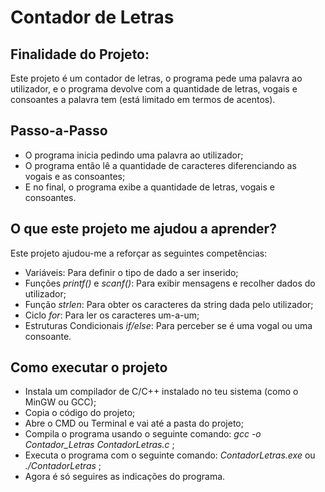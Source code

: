 # Contador de Letras
## Finalidade do Projeto:
Este projeto é um contador de letras, o programa pede uma palavra ao utilizador, e o programa devolve com a quantidade de letras, vogais e consoantes a palavra tem (está limitado em termos de acentos).

## Passo-a-Passo
- O programa inicia pedindo uma palavra ao utilizador;
- O programa então lê a quantidade de caracteres diferenciando as vogais e as consoantes;
- E no final, o programa exibe a quantidade de letras, vogais e consoantes.

## O que este projeto me ajudou a aprender?
Este projeto ajudou-me a reforçar as seguintes competências:
- Variáveis: Para definir o tipo de dado a ser inserido;
- Funções *printf()* e *scanf()*: Para exibir mensagens e recolher dados do utilizador;
- Função *strlen*: Para obter os caracteres da string dada pelo utilizador;
- Ciclo *for*: Para ler os caracteres um-a-um;
- Estruturas Condicionais *if/else*: Para perceber se é uma vogal ou uma consoante.

## Como executar o projeto
- Instala um compilador de C/C++ instalado no teu sistema (como o MinGW ou GCC);
- Copia o código do projeto;
- Abre o CMD ou Terminal e vai até a pasta do projeto;
- Compila o programa usando o seguinte comando: *gcc -o Contador_Letras ContadorLetras.c* ;
- Executa o programa com o seguinte comando: *ContadorLetras.exe* ou *./ContadorLetras* ;
- Agora é só seguires as indicações do programa.
